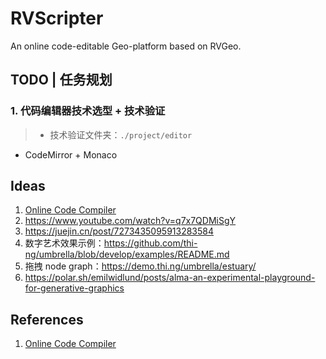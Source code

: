 # RVScripter
An online code-editable Geo-platform based on RVGeo. 

## TODO | 任务规划
### 1. 代码编辑器技术选型 + 技术验证
> - 技术验证文件夹：`./project/editor`
- CodeMirror + Monaco
## Ideas
1. [Online Code Compiler](https://www.youtube.com/watch?v=RZ66yGyEKFg)
2. https://www.youtube.com/watch?v=q7x7QDMiSgY
3. https://juejin.cn/post/7273435095913283584
4. 数字艺术效果示例：https://github.com/thi-ng/umbrella/blob/develop/examples/README.md
5. 拖拽 node graph：https://demo.thi.ng/umbrella/estuary/
6. https://polar.sh/emilwidlund/posts/alma-an-experimental-playground-for-generative-graphics
## References
1. [Online Code Compiler](https://github.com/zerefwayne/online-compiler) 